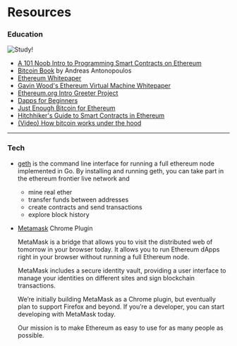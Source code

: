# Resources

### Education
![Study!](http://data.whicdn.com/images/52945249/large.gif)
- [A 101 Noob Intro to Programming Smart Contracts on Ethereum](http://consensys.github.io/developers/articles/101-noob-intro/)
- [Bitcoin Book](https://github.com/bitcoinbook/bitcoinbook) by Andreas Antonopoulos
- [Ethereum Whitepaper](https://github.com/ethereum/wiki/wiki/White-Paper)
- [Gavin Wood's Ethereum Virtual Machine Whitepaper](http://gavwood.com/Paper.pdf)
- [Ethereum.org Intro Greeter Project](https://ethereum.org/greeter)
- [Dapps for Beginners](https://dappsforbeginners.wordpress.com/)
- [Just Enough Bitcoin for Ethereum](https://media.consensys.net/time-sure-does-fly-ed4518792679)
- [Hitchhiker's Guide to Smart Contracts in Ethereum](https://blog.zeppelin.solutions/the-hitchhikers-guide-to-smart-contracts-in-ethereum-848f08001f05)
- [(Video) How bitcoin works under the hood](http://www.imponderablethings.com/2013/07/how-bitcoin-works-under-hood.html)

---
### Tech
- [geth](https://github.com/ethereum/go-ethereum/wiki/geth) is the command line interface for running a full ethereum node implemented in Go. By installing and running geth, you can take part in the ethereum frontier live network and
    - mine real ether
    - transfer funds between addresses
    - create contracts and send transactions
    - explore block history


- [Metamask](https://metamask.io/) Chrome Plugin

    MetaMask is a bridge that allows you to visit the distributed web of tomorrow in your browser today. It allows you to run Ethereum dApps right in your browser without running a full Ethereum node.

    MetaMask includes a secure identity vault, providing a user interface to manage your identities on different sites and sign blockchain transactions.

    We’re initially building MetaMask as a Chrome plugin, but eventually plan to support Firefox and beyond. If you’re a developer, you can start developing with MetaMask today.

    Our mission is to make Ethereum as easy to use for as many people as possible.
